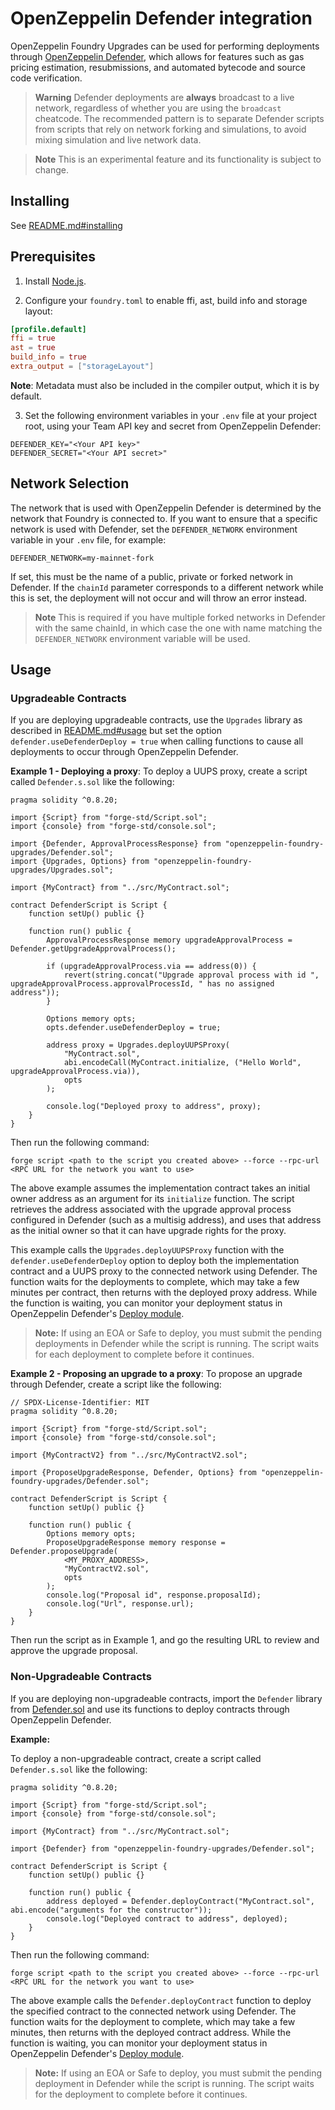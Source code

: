 # OpenZeppelin Defender integration

OpenZeppelin Foundry Upgrades can be used for performing deployments through [OpenZeppelin Defender](https://docs.openzeppelin.com/defender/v2/), which allows for features such as gas pricing estimation, resubmissions, and automated bytecode and source code verification.

> **Warning**
> Defender deployments are **always** broadcast to a live network, regardless of whether you are using the `broadcast` cheatcode.
> The recommended pattern is to separate Defender scripts from scripts that rely on network forking and simulations, to avoid mixing simulation and live network data.

> **Note**
> This is an experimental feature and its functionality is subject to change.

## Installing

See [README.md#installing](README.md#installing)

## Prerequisites
1. Install [Node.js](https://nodejs.org/).  

2. Configure your `foundry.toml` to enable ffi, ast, build info and storage layout:
```toml
[profile.default]
ffi = true
ast = true
build_info = true
extra_output = ["storageLayout"]
```
**Note**: Metadata must also be included in the compiler output, which it is by default.  

3. Set the following environment variables in your `.env` file at your project root, using your Team API key and secret from OpenZeppelin Defender:
```env
DEFENDER_KEY="<Your API key>"
DEFENDER_SECRET="<Your API secret>"
```

## Network Selection

The network that is used with OpenZeppelin Defender is determined by the network that Foundry is connected to.
If you want to ensure that a specific network is used with Defender, set the `DEFENDER_NETWORK` environment variable in your `.env` file, for example:
```env
DEFENDER_NETWORK=my-mainnet-fork
```
If set, this must be the name of a public, private or forked network in Defender. If the `chainId` parameter corresponds to a different network while this is set, the deployment will not occur and will throw an error instead.

> **Note**
> This is required if you have multiple forked networks in Defender with the same chainId, in which case the one with name matching the `DEFENDER_NETWORK` environment variable will be used.

## Usage

### Upgradeable Contracts

If you are deploying upgradeable contracts, use the `Upgrades` library as described in [README.md#usage](README.md#usage) but set the option `defender.useDefenderDeploy = true` when calling functions to cause all deployments to occur through OpenZeppelin Defender.

**Example 1 - Deploying a proxy**:
To deploy a UUPS proxy, create a script called `Defender.s.sol` like the following:
```solidity
pragma solidity ^0.8.20;

import {Script} from "forge-std/Script.sol";
import {console} from "forge-std/console.sol";

import {Defender, ApprovalProcessResponse} from "openzeppelin-foundry-upgrades/Defender.sol";
import {Upgrades, Options} from "openzeppelin-foundry-upgrades/Upgrades.sol";

import {MyContract} from "../src/MyContract.sol";

contract DefenderScript is Script {
    function setUp() public {}

    function run() public {
        ApprovalProcessResponse memory upgradeApprovalProcess = Defender.getUpgradeApprovalProcess();

        if (upgradeApprovalProcess.via == address(0)) {
            revert(string.concat("Upgrade approval process with id ", upgradeApprovalProcess.approvalProcessId, " has no assigned address"));
        }

        Options memory opts;
        opts.defender.useDefenderDeploy = true;

        address proxy = Upgrades.deployUUPSProxy(
            "MyContract.sol",
            abi.encodeCall(MyContract.initialize, ("Hello World", upgradeApprovalProcess.via)),
            opts
        );

        console.log("Deployed proxy to address", proxy);
    }
}
```

Then run the following command:
```console
forge script <path to the script you created above> --force --rpc-url <RPC URL for the network you want to use>
```

The above example assumes the implementation contract takes an initial owner address as an argument for its `initialize` function. The script retrieves the address associated with the upgrade approval process configured in Defender (such as a multisig address), and uses that address as the initial owner so that it can have upgrade rights for the proxy.

This example calls the `Upgrades.deployUUPSProxy` function with the `defender.useDefenderDeploy` option to deploy both the implementation contract and a UUPS proxy to the connected network using Defender. The function waits for the deployments to complete, which may take a few minutes per contract, then returns with the deployed proxy address. While the function is waiting, you can monitor your deployment status in OpenZeppelin Defender's [Deploy module](https://defender.openzeppelin.com/v2/#/deploy).

> **Note:**
> If using an EOA or Safe to deploy, you must submit the pending deployments in Defender while the script is running. The script waits for each deployment to complete before it continues.

**Example 2 - Proposing an upgrade to a proxy**:
To propose an upgrade through Defender, create a script like the following:
```solidity
// SPDX-License-Identifier: MIT
pragma solidity ^0.8.20;

import {Script} from "forge-std/Script.sol";
import {console} from "forge-std/console.sol";

import {MyContractV2} from "../src/MyContractV2.sol";

import {ProposeUpgradeResponse, Defender, Options} from "openzeppelin-foundry-upgrades/Defender.sol";

contract DefenderScript is Script {
    function setUp() public {}

    function run() public {
        Options memory opts;
        ProposeUpgradeResponse memory response = Defender.proposeUpgrade(
            <MY_PROXY_ADDRESS>,
            "MyContractV2.sol",
            opts
        );
        console.log("Proposal id", response.proposalId);
        console.log("Url", response.url);
    }
}
```
Then run the script as in Example 1, and go the resulting URL to review and approve the upgrade proposal.

### Non-Upgradeable Contracts

If you are deploying non-upgradeable contracts, import the `Defender` library from [Defender.sol](src/Defender.sol) and use its functions to deploy contracts through OpenZeppelin Defender.

**Example:**

To deploy a non-upgradeable contract, create a script called `Defender.s.sol` like the following:
```solidity
pragma solidity ^0.8.20;

import {Script} from "forge-std/Script.sol";
import {console} from "forge-std/console.sol";

import {MyContract} from "../src/MyContract.sol";

import {Defender} from "openzeppelin-foundry-upgrades/Defender.sol";

contract DefenderScript is Script {
    function setUp() public {}

    function run() public {
        address deployed = Defender.deployContract("MyContract.sol", abi.encode("arguments for the constructor"));
        console.log("Deployed contract to address", deployed);
    }
}
```

Then run the following command:
```console
forge script <path to the script you created above> --force --rpc-url <RPC URL for the network you want to use>
```

The above example calls the `Defender.deployContract` function to deploy the specified contract to the connected network using Defender. The function waits for the deployment to complete, which may take a few minutes, then returns with the deployed contract address. While the function is waiting, you can monitor your deployment status in OpenZeppelin Defender's [Deploy module](https://defender.openzeppelin.com/v2/#/deploy).

> **Note:**
> If using an EOA or Safe to deploy, you must submit the pending deployment in Defender while the script is running. The script waits for the deployment to complete before it continues.
